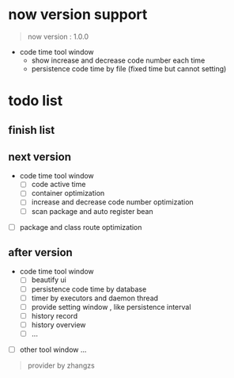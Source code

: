 # now version support
> now version : 1.0.0
- code time tool window
  - show increase and decrease code number each time
  - persistence code time by file (fixed time but cannot setting)

# todo list
## finish list
## next version 

- code time tool window
  - [ ] code active time
  - [ ] container optimization
  - [ ] increase and decrease code number optimization
  - [ ] scan package and auto register bean
- [ ] package and class route optimization

## after version

- code time tool window
  - [ ] beautify ui
  - [ ] persistence code time by database
  - [ ] timer by executors and daemon thread
  - [ ] provide setting window , like persistence interval
  - [ ] history record
  - [ ] history overview 
  - [ ] ...
- [ ] other tool window ...


> provider by zhangzs

